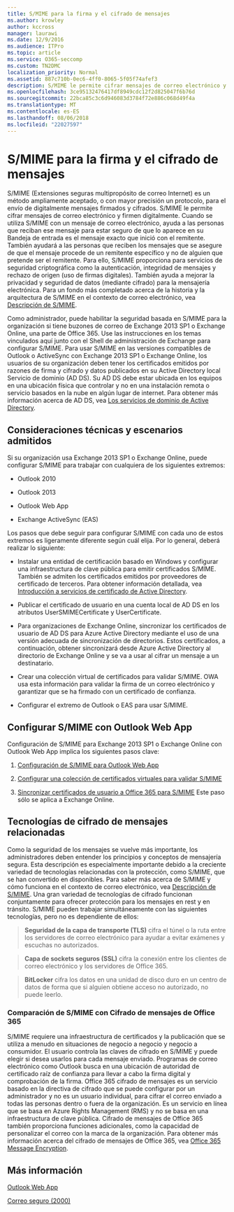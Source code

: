 ```yaml
---
title: S/MIME para la firma y el cifrado de mensajes
ms.author: krowley
author: kccross
manager: laurawi
ms.date: 12/9/2016
ms.audience: ITPro
ms.topic: article
ms.service: O365-seccomp
ms.custom: TN2DMC
localization_priority: Normal
ms.assetid: 887c710b-0ec6-4ff0-8065-5f05f74afef3
description: S/MIME le permite cifrar mensajes de correo electrónico y firmen digitalmente. Cuando se utiliza S/MIME con un mensaje de correo electrónico, ayuda a las personas que reciban ese mensaje para estar seguro de que lo aparece en su Bandeja de entrada es el mensaje exacto que inició con el remitente.
ms.openlocfilehash: 3ce95132476417df8949cdc12f2d825047f6b76d
ms.sourcegitcommit: 22bca85c3c6d946083d3784f72e886c068d49f4a
ms.translationtype: MT
ms.contentlocale: es-ES
ms.lasthandoff: 08/06/2018
ms.locfileid: "22027597"
---
```

# <a name="smime-for-message-signing-and-encryption"></a>S/MIME para la firma y el cifrado de mensajes

S/MIME (Extensiones seguras multipropósito de correo Internet) es un método ampliamente aceptado, o con mayor precisión un protocolo, para el envío de digitalmente mensajes firmados y cifrados. S/MIME le permite cifrar mensajes de correo electrónico y firmen digitalmente. Cuando se utiliza S/MIME con un mensaje de correo electrónico, ayuda a las personas que reciban ese mensaje para estar seguro de que lo aparece en su Bandeja de entrada es el mensaje exacto que inició con el remitente. También ayudará a las personas que reciben los mensajes que se asegure de que el mensaje procede de un remitente específico y no de alguien que pretende ser el remitente. Para ello, S/MIME proporciona para servicios de seguridad criptográfica como la autenticación, integridad de mensajes y rechazo de origen (uso de firmas digitales). También ayuda a mejorar la privacidad y seguridad de datos (mediante cifrado) para la mensajería electrónica. Para un fondo más completado acerca de la historia y la arquitectura de S/MIME en el contexto de correo electrónico, vea [Descripción de S/MIME](https://go.microsoft.com/fwlink/?LinkID=393948). 
  
Como administrador, puede habilitar la seguridad basada en S/MIME para la organización si tiene buzones de correo de Exchange 2013 SP1 o Exchange Online, una parte de Office 365. Use las instrucciones en los temas vinculados aquí junto con el Shell de administración de Exchange para configurar S/MIME. Para usar S/MIME en las versiones compatibles de Outlook o ActiveSync con Exchange 2013 SP1 o Exchange Online, los usuarios de su organización deben tener los certificados emitidos por razones de firma y cifrado y datos publicados en su Active Directory local Servicio de dominio (AD DS). Su AD DS debe estar ubicada en los equipos en una ubicación física que controlar y no en una instalación remota o servicio basados en la nube en algún lugar de internet. Para obtener más información acerca de AD DS, vea [Los servicios de dominio de Active Directory](https://go.microsoft.com/fwlink/?LinkID=394064).
  
## <a name="supported-scenarios-and-technical-considerations"></a>Consideraciones técnicas y escenarios admitidos
<a name="sectionSection0"> </a>

Si su organización usa Exchange 2013 SP1 o Exchange Online, puede configurar S/MIME para trabajar con cualquiera de los siguientes extremos: 
  
- Outlook 2010
    
- Outlook 2013
    
- Outlook Web App
    
- Exchange ActiveSync (EAS)
    
Los pasos que debe seguir para configurar S/MIME con cada uno de estos extremos es ligeramente diferente según cuál elija. Por lo general, deberá realizar lo siguiente:
  
- Instalar una entidad de certificación basado en Windows y configurar una infraestructura de clave pública para emitir certificados S/MIME. También se admiten los certificados emitidos por proveedores de certificado de terceros. Para obtener información detallada, vea [Introducción a servicios de certificado de Active Directory](https://technet.microsoft.com/library/hh831740.aspx).
    
- Publicar el certificado de usuario en una cuenta local de AD DS en los atributos UserSMIMECertificate y UserCertificate.
    
- Para organizaciones de Exchange Online, sincronizar los certificados de usuario de AD DS para Azure Active Directory mediante el uso de una versión adecuada de sincronización de directorios. Estos certificados, a continuación, obtener sincronizará desde Azure Active Directory al directorio de Exchange Online y se va a usar al cifrar un mensaje a un destinatario.
    
- Crear una colección virtual de certificados para validar S/MIME. OWA usa esta información para validar la firma de un correo electrónico y garantizar que se ha firmado con un certificado de confianza.
    
- Configurar el extremo de Outlook o EAS para usar S/MIME. 
    
## <a name="setup-smime-with-outlook-web-app"></a>Configurar S/MIME con Outlook Web App
<a name="sectionSection1"> </a>

Configuración de S/MIME para Exchange 2013 SP1 o Exchange Online con Outlook Web App implica los siguientes pasos clave:
  
1. [Configuración de S/MIME para Outlook Web App](configure-s-mime-settings-for-outlook-web-app.md)
    
2. [Configurar una colección de certificados virtuales para validar S/MIME](set-up-virtual-certificate-collection-to-validate-s-mime.md)
    
3. [Sincronizar certificados de usuario a Office 365 para S/MIME](sync-user-certificates-to-office-365-for-s-mime.md) Este paso sólo se aplica a Exchange Online. 
    
## <a name="related-message-encryption-technologies"></a>Tecnologías de cifrado de mensajes relacionadas
<a name="sectionSection2"> </a>

Como la seguridad de los mensajes se vuelve más importante, los administradores deben entender los principios y conceptos de mensajería segura. Esta descripción es especialmente importante debido a la creciente variedad de tecnologías relacionadas con la protección, como S/MIME, que se han convertido en disponibles. Para saber más acerca de S/MIME y cómo funciona en el contexto de correo electrónico, vea [Descripción de S/MIME](https://go.microsoft.com/fwlink/?LinkID=393948). Una gran variedad de tecnologías de cifrado funcionan conjuntamente para ofrecer protección para los mensajes en rest y en tránsito. S/MIME pueden trabajar simultáneamente con las siguientes tecnologías, pero no es dependiente de ellos:
  
> **Seguridad de la capa de transporte (TLS)** cifra el túnel o la ruta entre los servidores de correo electrónico para ayudar a evitar exámenes y escuchas no autorizados. 
    
> **Capa de sockets seguros (SSL)** cifra la conexión entre los clientes de correo electrónico y los servidores de Office 365. 
    
> **BitLocker** cifra los datos en una unidad de disco duro en un centro de datos de forma que si alguien obtiene acceso no autorizado, no puede leerlo. 
    
### <a name="smime-compared-with-office-365-message-encryption"></a>Comparación de S/MIME con Cifrado de mensajes de Office 365

S/MIME requiere una infraestructura de certificados y la publicación que se utiliza a menudo en situaciones de negocio a negocio y negocio a consumidor. El usuario controla las claves de cifrado en S/MIME y puede elegir si desea usarlos para cada mensaje enviado. Programas de correo electrónico como Outlook busca en una ubicación de autoridad de certificado raíz de confianza para llevar a cabo la firma digital y comprobación de la firma. Office 365 cifrado de mensajes es un servicio basado en la directiva de cifrado que se puede configurar por un administrador y no es un usuario individual, para cifrar el correo enviado a todas las personas dentro o fuera de la organización. Es un servicio en línea que se basa en Azure Rights Management (RMS) y no se basa en una infraestructura de clave pública. Cifrado de mensajes de Office 365 también proporciona funciones adicionales, como la capacidad de personalizar el correo con la marca de la organización. Para obtener más información acerca del cifrado de mensajes de Office 365, vea [Office 365 Message Encryption](https://go.microsoft.com/fwlink/?LinkID=392525).
  
## <a name="more-information"></a>Más información
<a name="sectionSection3"> </a>

[Outlook Web App](http://technet.microsoft.com/library/3814b665-01e8-4881-9a44-163f14789ee4.aspx)
  
[Correo seguro (2000)](https://technet.microsoft.com/en-us/library/cc962043.aspx)
  

